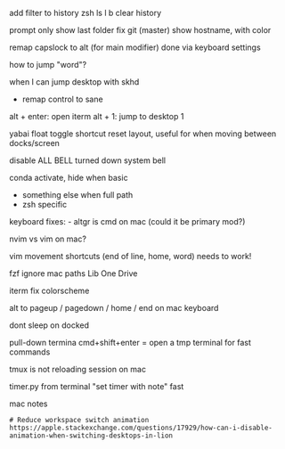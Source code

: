 
add filter to history zsh
    ls l b clear history

prompt
   only show last folder
   fix git (master)
   show hostname, with color

remap capslock to alt (for main modifier)
    done via keyboard settings

how to jump "word"?

when I can jump desktop with skhd
  - remap control to sane

alt + enter: open iterm
alt + 1: jump to desktop 1

yabai
    float toggle shortcut
    reset layout, useful for when moving between docks/screen

disable ALL BELL
    turned down system bell

conda activate, hide when basic
 - something else when full path
 - zsh specific

keyboard fixes:
    - altgr is cmd on mac (could it be primary mod?)

nvim vs vim on mac?

vim
    movement shortcuts (end of line, home, word) needs to work!

fzf
    ignore mac paths
        Lib
        One Drive

iterm
    fix colorscheme

alt to
    pageup / pagedown / home / end 
        on mac keyboard

dont sleep on docked

pull-down termina
    cmd+shift+enter = open a tmp terminal for fast commands


tmux is not reloading session on mac

timer.py
    from terminal "set timer with note" fast



mac notes

    # Reduce workspace switch animation
    https://apple.stackexchange.com/questions/17929/how-can-i-disable-animation-when-switching-desktops-in-lion
